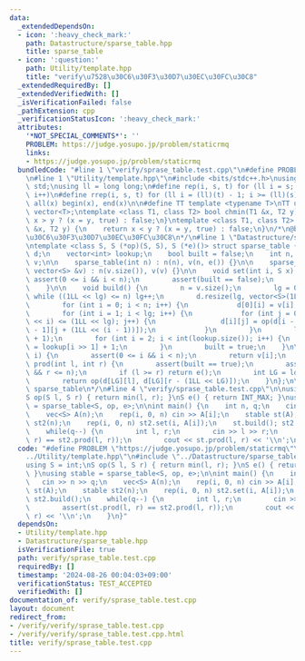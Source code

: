 ```yaml
---
data:
  _extendedDependsOn:
  - icon: ':heavy_check_mark:'
    path: Datastructure/sparse_table.hpp
    title: sparse_table
  - icon: ':question:'
    path: Utility/template.hpp
    title: "verify\u7528\u30C6\u30F3\u30D7\u30EC\u30FC\u30C8"
  _extendedRequiredBy: []
  _extendedVerifiedWith: []
  _isVerificationFailed: false
  _pathExtension: cpp
  _verificationStatusIcon: ':heavy_check_mark:'
  attributes:
    '*NOT_SPECIAL_COMMENTS*': ''
    PROBLEM: https://judge.yosupo.jp/problem/staticrmq
    links:
    - https://judge.yosupo.jp/problem/staticrmq
  bundledCode: "#line 1 \"verify/sprase_table.test.cpp\"\n#define PROBLEM \"https://judge.yosupo.jp/problem/staticrmq\"\
    \n#line 1 \"Utility/template.hpp\"\n#include <bits/stdc++.h>\nusing namespace\
    \ std;\nusing ll = long long;\n#define rep(i, s, t) for (ll i = s; i < (ll)(t);\
    \ i++)\n#define rrep(i, s, t) for (ll i = (ll)(t) - 1; i >= (ll)(s); i--)\n#define\
    \ all(x) begin(x), end(x)\n\n#define TT template <typename T>\nTT using vec =\
    \ vector<T>;\ntemplate <class T1, class T2> bool chmin(T1 &x, T2 y) {\n    return\
    \ x > y ? (x = y, true) : false;\n}\ntemplate <class T1, class T2> bool chmax(T1\
    \ &x, T2 y) {\n    return x < y ? (x = y, true) : false;\n}\n/*\n@brief verify\u7528\
    \u30C6\u30F3\u30D7\u30EC\u30FC\u30C8\n*/\n#line 1 \"Datastructure/sparse_table.hpp\"\
    \ntemplate <class S, S (*op)(S, S), S (*e)()> struct sparse_table {\n    vector<vector<S>>\
    \ d;\n    vector<int> lookup;\n    bool built = false;\n    int n, lg;\n    vector<S>\
    \ v;\n\n    sparse_table(int n) : n(n), v(n, e()) {}\n\n    sparse_table(const\
    \ vector<S> &v) : n(v.size()), v(v) {}\n\n    void set(int i, S x) {\n       \
    \ assert(0 <= i && i < n);\n        assert(built == false);\n        v[i] = x;\n\
    \    }\n\n    void build() {\n        n = v.size();\n        lg = 0;\n       \
    \ while ((1LL << lg) <= n) lg++;\n        d.resize(lg, vector<S>(1LL << lg, e()));\n\
    \        for (int i = 0; i < n; i++) {\n            d[0][i] = v[i];\n        }\n\
    \        for (int i = 1; i < lg; i++) {\n            for (int j = 0; j + (1LL\
    \ << i) <= (1LL << lg); j++) {\n                d[i][j] = op(d[i - 1][j], d[i\
    \ - 1][j + (1LL << (i - 1))]);\n            }\n        }\n        lookup.resize(n\
    \ + 1);\n        for (int i = 2; i < int(lookup.size()); i++) {\n            lookup[i]\
    \ = lookup[i >> 1] + 1;\n        }\n        built = true;\n    }\n\n    S get(int\
    \ i) {\n        assert(0 <= i && i < n);\n        return v[i];\n    }\n\n    S\
    \ prod(int l, int r) {\n        assert(built == true);\n        assert(0 <= l\
    \ && r <= n);\n        if (l >= r) return e();\n        int LG = lookup[r - l];\n\
    \        return op(d[LG][l], d[LG][r - (1LL << LG)]);\n    }\n};\n\n/*\n@brief\
    \ sparse_table\n*/\n#line 4 \"verify/sprase_table.test.cpp\"\n\nusing S = int;\n\
    S op(S l, S r) { return min(l, r); }\nS e() { return INT_MAX; }\nusing stable\
    \ = sparse_table<S, op, e>;\n\nint main() {\n    int n, q;\n    cin >> n >> q;\n\
    \    vec<S> A(n);\n    rep(i, 0, n) cin >> A[i];\n    stable st(A);\n    stable\
    \ st2(n);\n    rep(i, 0, n) st2.set(i, A[i]);\n    st.build(); st2.build();\n\
    \    while(q--) {\n        int l, r;\n        cin >> l >> r;\n        assert(st.prod(l,\
    \ r) == st2.prod(l, r));\n        cout << st.prod(l, r) << '\\n';\n    }\n}\n"
  code: "#define PROBLEM \"https://judge.yosupo.jp/problem/staticrmq\"\n#include \"\
    ../Utility/template.hpp\"\n#include \"../Datastructure/sparse_table.hpp\"\n\n\
    using S = int;\nS op(S l, S r) { return min(l, r); }\nS e() { return INT_MAX;\
    \ }\nusing stable = sparse_table<S, op, e>;\n\nint main() {\n    int n, q;\n \
    \   cin >> n >> q;\n    vec<S> A(n);\n    rep(i, 0, n) cin >> A[i];\n    stable\
    \ st(A);\n    stable st2(n);\n    rep(i, 0, n) st2.set(i, A[i]);\n    st.build();\
    \ st2.build();\n    while(q--) {\n        int l, r;\n        cin >> l >> r;\n\
    \        assert(st.prod(l, r) == st2.prod(l, r));\n        cout << st.prod(l,\
    \ r) << '\\n';\n    }\n}"
  dependsOn:
  - Utility/template.hpp
  - Datastructure/sparse_table.hpp
  isVerificationFile: true
  path: verify/sprase_table.test.cpp
  requiredBy: []
  timestamp: '2024-08-26 00:04:03+09:00'
  verificationStatus: TEST_ACCEPTED
  verifiedWith: []
documentation_of: verify/sprase_table.test.cpp
layout: document
redirect_from:
- /verify/verify/sprase_table.test.cpp
- /verify/verify/sprase_table.test.cpp.html
title: verify/sprase_table.test.cpp
---
```


